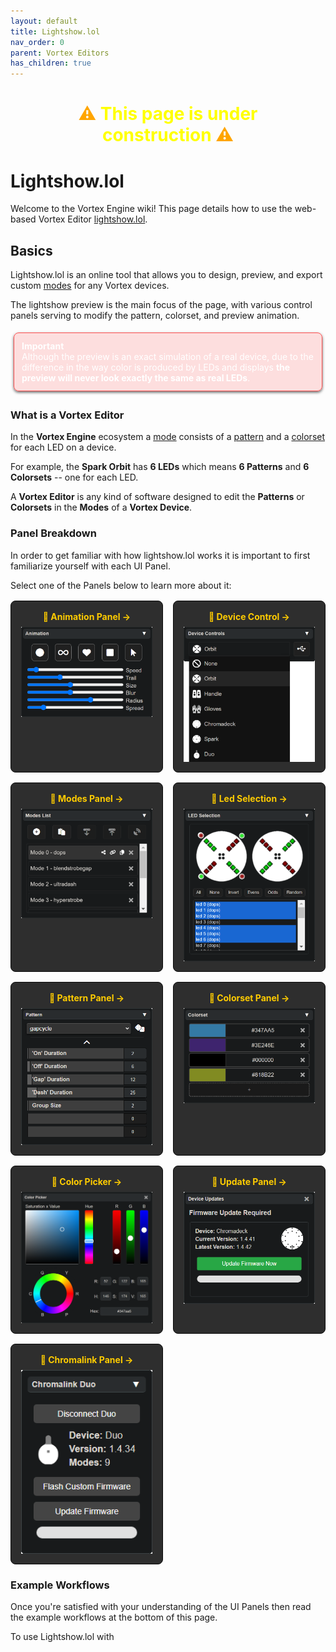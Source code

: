 ```yaml
---
layout: default
title: Lightshow.lol
nav_order: 0
parent: Vortex Editors
has_children: true
---
```


<style>
  .panel-grid {
    display: grid;
    grid-template-columns: repeat(auto-fit, minmax(180px, 1fr));
    gap: 16px;
    margin: 16px 0;
  }

  .panel-link {
    background-color: #2e2e2e;
    border-radius: 8px;
    text-decoration: none;
    color: #ffffff;
    padding: 16px;
    display: flex;
    flex-direction: column;
    align-items: center;
    transition: transform 0.2s;
    border: 1px solid #080808;
  }

  .panel-link:hover {
    transform: scale(1.02);
  }

  .panel-title {
    margin-bottom: 8px;
    font-weight: bold;
    color: #ffcc00;
  }

  .panel-img {
    max-width: 100%;
  }

  .important-inline {
    display: inline-block;
    background-color: #fe00001f;
    color: #ffffff;
    border: 1px solid #ff5050;
    border-radius: 8px;
    box-shadow: 0 2px 4px rgba(0,0,0,0.6);
    padding: 12px;
    margin: 5px;
  }
  .important-inline-header {
    display: block;
    font-size: 1em;
  }
</style>


<div style="text-align: center; margin: 20px">
  <h1 style="color:orange;">⚠ <b style="color:yellow;">This page is under construction</b> ⚠<br></h1>
</div>

# Lightshow.lol

Welcome to the Vortex Engine wiki! This page details how to use the web-based Vortex Editor [lightshow.lol](https://lightshow.lol). 

## Basics

Lightshow.lol is an online tool that allows you to design, preview, and export custom [modes](modes.html) for any Vortex devices. 

The lightshow preview is the main focus of the page, with various control panels serving to modify the pattern, colorset, and preview animation.

<span class="important-inline">
  <strong class="important-inline-header">Important</strong>
  <span>Although the preview is an exact simulation of a real device, due to the difference in the way color is produced by LEDs and displays <b>the preview will never look exactly the same as real LEDs</b>.</span>
</span>

### What is a Vortex Editor

In the **Vortex Engine** ecosystem a [mode](modes.html) consists of a [pattern](patterns.html) and a [colorset](colorsets.html) for each LED on a device.

For example, the **Spark Orbit** has **6 LEDs** which means **6 Patterns** and **6 Colorsets** -- one for each LED.

A **Vortex Editor** is any kind of software designed to edit the **Patterns** or **Colorsets** in the **Modes** of a **Vortex Device**.

### Panel Breakdown
In order to get familiar with how lightshow.lol works it is important to first familiarize yourself with each UI Panel.

Select one of the Panels below to learn more about it:

<div class="panel-grid">
  <a href="lightshow_lol_animation.html" class="panel-link">
    <span class="panel-title">🔗 Animation Panel →</span>
    <img src="assets/images/lightshow-lol-animation.png" class="panel-img">
  </a>
  <a href="lightshow_lol_device_controls.html" class="panel-link">
    <span class="panel-title">🔗 Device Control →</span>
    <img src="assets/images/lightshow-lol-device.png" class="panel-img">
  </a>
  <a href="lightshow_lol_modes.html" class="panel-link">
    <span class="panel-title">🔗 Modes Panel →</span>
    <img src="assets/images/lightshow-lol-modes.png" class="panel-img">
  </a>
  <a href="lightshow_lol_led_selection.html" class="panel-link">
    <span class="panel-title">🔗 Led Selection →</span>
    <img src="assets/images/lightshow-lol-led-select.png" class="panel-img">
  </a>
  <a href="lightshow_lol_pattern.html" class="panel-link">
    <span class="panel-title">🔗 Pattern Panel →</span>
    <img src="assets/images/lightshow-lol-pattern.png" class="panel-img">
  </a>
  <a href="lightshow_lol_colorset.html" class="panel-link">
    <span class="panel-title">🔗 Colorset Panel →</span>
    <img src="assets/images/lightshow-lol-colorset.png" class="panel-img">
  </a>
  <a href="lightshow_lol_color_picker.html" class="panel-link">
    <span class="panel-title">🔗 Color Picker →</span>
    <img src="assets/images/lightshow-lol-color-picker.png" class="panel-img">
  </a>
  <a href="lightshow_lol_update_panel.html" class="panel-link">
    <span class="panel-title">🔗 Update Panel →</span>
    <img src="assets/images/lightshow-lol-device-update.png" class="panel-img">
  </a>
  <a href="lightshow_lol_chromalink_duo.html" class="panel-link">
    <span class="panel-title">🔗 Chromalink Panel →</span>
    <img src="assets/images/lightshow-lol-chromalink-duo.png" class="panel-img">
  </a>
</div>

### Example Workflows

Once you're satisfied with your understanding of the UI Panels then read the example workflows at the bottom of this page.

To use Lightshow.lol with

